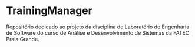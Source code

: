 # TrainingManager
Repositório dedicado ao projeto da disciplina de Laboratório de Engenharia de Software do curso de Análise e Desenvolvimento de Sistemas da FATEC Praia Grande.
